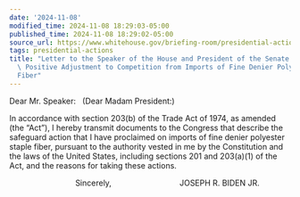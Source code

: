 ```yaml
---
date: '2024-11-08'
modified_time: 2024-11-08 18:29:03-05:00
published_time: 2024-11-08 18:29:02-05:00
source_url: https://www.whitehouse.gov/briefing-room/presidential-actions/2024/11/08/letter-to-the-speaker-of-the-house-and-president-of-the-senate-to-facilitate-positive-adjustment-to-competition-from-imports-of-fine-denier-polyester-staple-fiber/
tags: presidential-actions
title: "Letter to the Speaker of the House and President of the Senate to Facilitate\
  \ Positive Adjustment to Competition from Imports of Fine Denier Polyester Staple\_\
  Fiber"
---
```

 
Dear Mr. Speaker:   (Dear Madam President:)

In accordance with section 203(b) of the Trade Act of 1974, as amended
(the “Act”), I hereby transmit documents to the Congress that describe
the safeguard action that I have proclaimed on imports of fine denier
polyester staple fiber, pursuant to the authority vested in me by the
Constitution and the laws of the United States, including sections 201
and 203(a)(1) of the Act, and the reasons for taking these actions.

                              Sincerely,                              
JOSEPH R. BIDEN JR.
